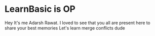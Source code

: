 # LearnBasic is OP


Hey It's me Adarsh Rawat. I loved to see that you all are present here to share your best memories
Let's learn merge conflicts dude

